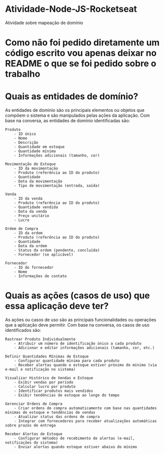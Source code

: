 # Atividade-Node-JS-Rocketseat
Atividade sobre mapeação de domínio

# Como não foi pedido diretamente um código escrito vou apenas deixar no README o que se foi pedido sobre o trabalho

# Quais as entidades de domínio?

As entidades de domínio são os principais elementos ou objetos que compõem o sistema e são manipulados pelas ações da aplicação. Com base na conversa, as entidades de domínio identificadas são:

    Produto
        - ID único
        - Nome
        - Descrição
        - Quantidade em estoque
        - Quantidade mínima
        - Informações adicionais (tamanho, cor)

    Movimentação de Estoque
        - ID da movimentação
        - Produto (referência ao ID do produto)
        - Quantidade
        - Data da movimentação
        - Tipo de movimentação (entrada, saída)

    Venda
        - ID da venda
        - Produto (referência ao ID do produto)
        - Quantidade vendida
        - Data da venda
        - Preço unitário
        - Lucro

    Ordem de Compra
        - ID da ordem
        - Produto (referência ao ID do produto)
        - Quantidade
        - Data da ordem
        - Status da ordem (pendente, concluída)
        - Fornecedor (se aplicável)

    Fornecedor
        - ID do fornecedor
        - Nome
        - Informações de contato

# Quais as ações (casos de uso) que essa aplicação deve ter?

As ações ou casos de uso são as principais funcionalidades ou operações que a aplicação deve permitir. Com base na conversa, os casos de uso identificados são:

    Rastrear Produto Individualmente
        - Atribuir um número de identificação único a cada produto
        - Adicionar e editar informações adicionais (tamanho, cor, etc.)

    Definir Quantidades Mínimas de Estoque
        - Configurar quantidade mínima para cada produto
        - Receber alertas quando o estoque estiver próximo do mínimo (via e-mail e notificação no sistema)

    Visualizar Histórico de Vendas e Estoque
        - Exibir vendas por período
        - Calcular lucro por produto
        - Identificar produtos mais vendidos
        - Exibir tendências de estoque ao longo do tempo

    Gerenciar Ordens de Compra
        - Criar ordens de compra automaticamente com base nas quantidades mínimas de estoque e tendências de vendas
        - Atualizar status das ordens de compra
        - Integrar com fornecedores para receber atualizações automáticas sobre prazos de entrega

    Receber Alertas de Estoque
        - Configurar métodos de recebimento de alertas (e-mail, notificações do sistema)
        - Enviar alertas quando estoque estiver abaixo do mínimo


